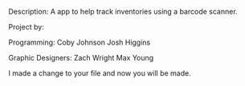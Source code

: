 Description:
A app to help track inventories using a barcode scanner.

Project by:

Programming:
Coby Johnson
Josh Higgins

Graphic Designers:
Zach Wright
Max Young

I made a change to your file and now you will be made.
